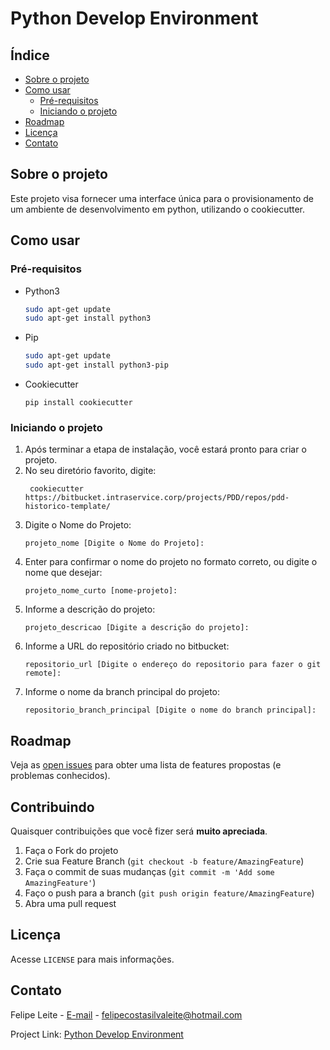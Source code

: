 # Python Develop Environment

## Índice
<!-- TABLE OF CONTENTS -->
<!--ts-->
   * [Sobre o projeto](#Sobreoprojeto)
   * [Como usar](#Comousar)
      * [Pré-requisitos](#Pré-requisitos)
      * [Iniciando o projeto](#Iniciandooprojeto)
   * [Roadmap](#Roadmap)
   * [Licença](#Licença)
   * [Contato](#Contato)

<!--te-->

## Sobre o projeto
Este projeto visa fornecer uma interface única para o provisionamento de um ambiente de desenvolvimento em python, utilizando o cookiecutter.

## Como usar

### Pré-requisitos

* Python3
  ```sh
  sudo apt-get update
  sudo apt-get install python3
  ```
* Pip
  ```sh
  sudo apt-get update
  sudo apt-get install python3-pip
  ```
* Cookiecutter
  ```
  pip install cookiecutter
  ```


### Iniciando o projeto
1. Após terminar a etapa de instalação, você estará pronto para criar o projeto.
2. No seu diretório favorito, digite:
   ```
    cookiecutter https://bitbucket.intraservice.corp/projects/PDD/repos/pdd-historico-template/
   ```
3. Digite o Nome do Projeto:
   ```
   projeto_nome [Digite o Nome do Projeto]:
   ```   
4. Enter para confirmar o nome do projeto no formato correto, ou digite o nome que desejar:
   ```
   projeto_nome_curto [nome-projeto]:
   ```   
5. Informe a descrição do projeto:
   ```
   projeto_descricao [Digite a descrição do projeto]:
   ```   
6. Informe a URL do repositório criado no bitbucket:
   ```
   repositorio_url [Digite o endereço do repositorio para fazer o git remote]:
   ```   
7. Informe o nome da branch principal do projeto:
   ```
   repositorio_branch_principal [Digite o nome do branch principal]:
   ```
   

## Roadmap

Veja as [open issues](https://github.com/felipe-almeida-costa-leite/cookiecutter-python-development-environment/issues) para obter uma lista de features propostas (e problemas conhecidos).

## Contribuindo

Quaisquer contribuições que você fizer será **muito apreciada**.

1. Faça o Fork do projeto
2. Crie sua Feature Branch (`git checkout -b feature/AmazingFeature`)
3. Faça o commit de suas mudanças (`git commit -m 'Add some AmazingFeature'`)
4. Faço o push para a branch (`git push origin feature/AmazingFeature`)
5. Abra uma pull request

## Licença

Acesse `LICENSE` para mais informações.

## Contato

Felipe Leite - [E-mail](mailto:felipecostasilvaleite@hotmail.com) - felipecostasilvaleite@hotmail.com

Project Link: [Python Develop Environment](https://github.com/felipe-almeida-costa-leite/cookiecutter-python-development-environment)
